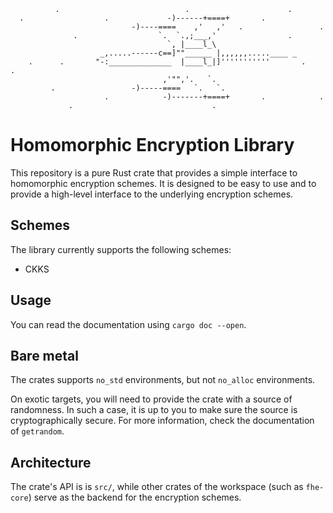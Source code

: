 ```
          .                            .                      .
  .                  .             -)------+====+       .
                           -)----====    ,'   ,'   .                 .
              .                  `.  `.,;___,'                .
                                   `, |____l_\
                    _,.....------c==]""______ |,,,,,,.....____ _
    .      .       "-:______________  |____l_|]'''''''''''       .     .
                                  ,'"",'.   `.
         .                 -)-----====   `.   `.
                     .            -)-------+====+       .            .
             .                               .
```

# Homomorphic Encryption Library

This repository is a pure Rust crate that provides a simple interface to homomorphic encryption schemes.
It is designed to be easy to use and to provide a high-level interface to the underlying encryption schemes.

## Schemes

The library currently supports the following schemes:
- CKKS

## Usage

You can read the documentation using `cargo doc --open`.

## Bare metal

The crates supports `no_std` environments, but not `no_alloc` environments.

On exotic targets, you will need to provide the crate with a source of randomness.
In such a case, it is up to you to make sure the source is cryptographically secure.
For more information, check the documentation of `getrandom`.

## Architecture

The crate's API is is `src/`, while other crates of the workspace (such as `fhe-core`) serve as the backend for the encryption schemes.

